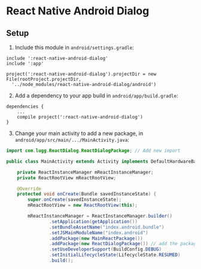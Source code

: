 # React Native Android Dialog

## Setup

1. Include this module in `android/settings.gradle`:
  
  ```
  include ':react-native-android-dialog'
  include ':app'

  project(':react-native-android-dialog').projectDir = new File(rootProject.projectDir,
    '../node_modules/react-native-android-dialog/android')
  ```
2. Add a dependency to your app build in `android/app/build.gradle`:
  
  ```
  dependencies {
      ...
      compile project(':react-native-android-dialog')
  }
  ```
3. Change your main activity to add a new package, in `android/app/src/main/.../MainActivity.java`:
  
  ```java
  import com.lugg.ReactDialog.ReactDialogPackage; // Add new import

  public class MainActivity extends Activity implements DefaultHardwareBackBtnHandler {

      private ReactInstanceManager mReactInstanceManager;
      private ReactRootView mReactRootView;

      @Override
      protected void onCreate(Bundle savedInstanceState) {
          super.onCreate(savedInstanceState);
          mReactRootView = new ReactRootView(this);

          mReactInstanceManager = ReactInstanceManager.builder()
                  .setApplication(getApplication())
                  .setBundleAssetName("index.android.bundle")
                  .setJSMainModuleName("index.android")
                  .addPackage(new MainReactPackage())
                  .addPackage(new ReactDialogPackage()) // add the package here
                  .setUseDeveloperSupport(BuildConfig.DEBUG)
                  .setInitialLifecycleState(LifecycleState.RESUMED)
                  .build();
  ```

